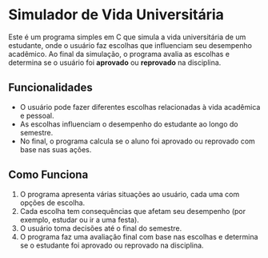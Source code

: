 # Simulador de Vida Universitária

Este é um programa simples em C que simula a vida universitária de um estudante, onde o usuário faz escolhas que influenciam seu desempenho acadêmico. Ao final da simulação, o programa avalia as escolhas e determina se o usuário foi **aprovado** ou **reprovado** na disciplina.

## Funcionalidades

- O usuário pode fazer diferentes escolhas relacionadas à vida acadêmica e pessoal.
- As escolhas influenciam o desempenho do estudante ao longo do semestre.
- No final, o programa calcula se o aluno foi aprovado ou reprovado com base nas suas ações.

## Como Funciona

1. O programa apresenta várias situações ao usuário, cada uma com opções de escolha.
2. Cada escolha tem consequências que afetam seu desempenho (por exemplo, estudar ou ir a uma festa).
3. O usuário toma decisões até o final do semestre.
4. O programa faz uma avaliação final com base nas escolhas e determina se o estudante foi aprovado ou reprovado na disciplina.



